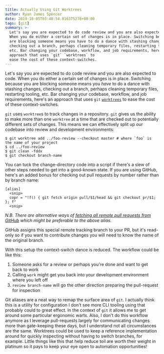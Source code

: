 ```yaml
---
title: Actually Using Git Worktrees
author: Ryan James Spencer
date: 2019-10-05T03:48:54.816375278+00:00
tags: [git]
summary: >-
  Let's say you are expected to do code review and you are also expected to code.
  When you do either a certain set of changes is in place. Switching because you
  are blocking someone means you have to do a dance with stashing changes,
  checking out a branch, perhaps cleaning temporary files, restarting tooling,
  etc. Bar changing your codebase, workflow, and job requirements, here's an
  approach that uses `git` `worktrees` to
  ease the cost of these context-switches.
---
```


Let's say you are expected to do code review and you are also expected to code.
When you do either a certain set of changes is in place. Switching because you
are blocking someone means you _have_ to do a dance with stashing changes,
checking out a branch, perhaps cleaning temporary files, restarting tooling,
etc. Bar changing your codebase, workflow, and job requirements, here's an
approach that uses `git` [`worktrees`](https://git-scm.com/docs/git-worktree) to
ease the cost of these context-switches.

`git` uses `worktree`s to track changes in a repository. `git` gives us the
ability to make more than one `worktree` at a time that are checked out to
potentially different sets of changes. This means we can effectively split up
our codebase into review and development environments:

```
$ git worktree add ../foo-review --checkout master # where `foo` is the name of your project
$ cd ../foo-review
$ git clean -fddx
$ git checkout branch-name
```

You can tuck the change-directory code into a script if there's a slew of other
steps needed to get into a good-known state. If you are using GitHub, here's an
added bonus for checking out pull requests by number rather than by branch name:

```
[alias]
  <snip>
  copr = "!f() { git fetch origin pull/$1/head && git checkout pr/$1; }; f"
  <snip>
```

_N.B. There are alternative ways of [fetching all remote pull requests from
GitHub](https://gist.github.com/piscisaureus/3342247) which might be preferable
to the above alias._

GitHub assigns this special remote tracking branch to your PR, but it's
read-only so if you want to contribute changes you will need to know the name of
the original branch.

With this setup the context-switch dance is reduced. The workflow could be like
this:

1. Someone asks for a review or perhaps you're done and want to get back to work
2. Calling `work` might get you back into your development environment where you
   left off
3. `review branch-name` will go the other direction preparing the pull-request
   for inspection

Git aliases are a neat way to remap the surface area of `git`. I actually think
this is a utility for configuration I don't see more CLI tooling using that
probably could to great effect. In the context of `git` it allows me to get
around some particular ergonomic warts. Also, I don't do this workflow anymore
as I leverage pull-requests largely for communicating changes more than
gate-keeping these days, but I understand not all circumstances are the same.
Worktrees could be used to keep a reference implementation around for quickly
inspecting without having to switch branches, for example. Little things like
this that help reduce toil are worth their weight in platinum so it pays to keep
your eye open to automation opportunities!
